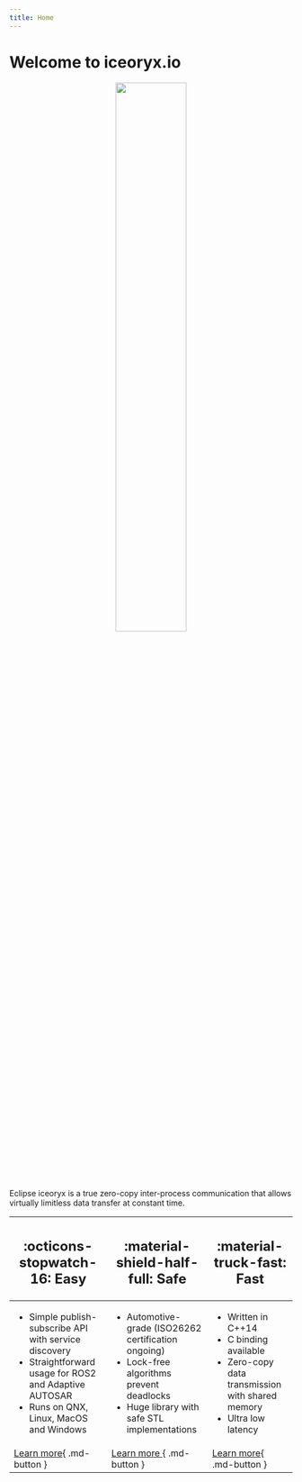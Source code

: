```yaml
---
title: Home
---
```

# Welcome to iceoryx.io

<p align="center">
    <img src="https://user-images.githubusercontent.com/8661268/114321508-64a6b000-9b1b-11eb-95ef-b84c91387cff.png"
        width="50%">
</p>

Eclipse iceoryx is a true zero-copy inter-process communication that allows virtually limitless data transfer at constant time.

| <h2>:octicons-stopwatch-16: Easy</h2> | <h2>:material-shield-half-full: Safe</h2> | <h2>:material-truck-fast: Fast</h2> |
|----|----|-----|
|<ul><li>Simple publish-subscribe API with service discovery</li><li>Straightforward usage for ROS2 and Adaptive AUTOSAR</li><li>Runs on QNX, Linux, MacOS and Windows</li></ul>|<ul><li>Automotive-grade (ISO26262 certification ongoing)</li><li>Lock-free algorithms prevent deadlocks</li><li>Huge library with safe STL implementations</li></ul>|<ul><li>Written in C++14</li><li>C binding available</li><li>Zero-copy data transmission with shared memory</li><li>Ultra low latency</li></ul>|
|[Learn more](getting-started/what-is-iceoryx.md#easy){ .md-button }|[Learn more ](getting-started/what-is-iceoryx.md#safe){ .md-button }|[Learn more](getting-started/what-is-iceoryx.md#fast){ .md-button }|
